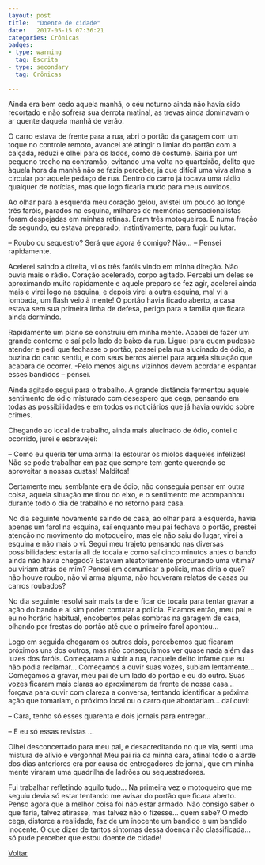 ```yaml
---
layout: post
title:  "Doente de cidade"
date:   2017-05-15 07:36:21
categories: Crônicas
badges:
- type: warning
  tag: Escrita
- type: secondary
  tag: Crônicas

---
```


Ainda era bem cedo aquela manhã, o céu noturno ainda não havia sido recortado e não sofrera sua derrota matinal, as trevas ainda dominavam o ar quente daquela manhã de verão.

<!--more-->

O carro estava de frente para a rua, abri o portão da garagem com um toque no controle remoto, avancei até atingir o limiar do portão com a calçada, reduzi e olhei para os lados, como de costume. Sairia por um pequeno trecho na contramão, evitando uma volta no quarteirão, delito que àquela hora da manhã não se fazia perceber, já que difícil uma viva alma a circular por aquele pedaço de rua. Dentro do carro já tocava uma rádio qualquer de notícias, mas que logo ficaria mudo para meus ouvidos.

Ao olhar para a esquerda meu coração gelou, avistei um pouco ao longe três faróis, parados na esquina, milhares de memórias sensacionalistas foram despejadas em minhas retinas. Eram três motoqueiros. E numa fração de segundo, eu estava preparado, instintivamente,  para fugir ou lutar.

– Roubo ou sequestro? Será que agora é comigo? Não… – Pensei rapidamente.

Acelerei saindo à direita, vi os três faróis vindo em minha direção. Não ouvia mais o rádio. Coração acelerado, corpo agitado. Percebi um deles se aproximando muito rapidamente e aquele preparo se fez agir, acelerei ainda mais e virei logo na esquina, e depois virei a outra esquina, mal vi a lombada, um flash veio à mente! O portão havia ficado aberto, a casa estava sem sua primeira linha de defesa, perigo para a família que ficara ainda dormindo.

Rapidamente um plano se construiu em minha mente. Acabei de fazer um grande contorno e saí pelo lado de baixo da rua. Liguei para quem pudesse atender e pedi que fechasse o portão, passei pela rua alucinado de ódio, a buzina do carro sentiu, e com seus berros alertei para aquela situação que acabara de ocorrer. -Pelo menos alguns vizinhos devem acordar e espantar esses bandidos – pensei.

Ainda agitado segui para o trabalho. A grande distância fermentou aquele sentimento de ódio misturado com desespero que cega, pensando em todas as possibilidades e em todos os noticiários que já havia ouvido sobre crimes.

Chegando ao local de trabalho, ainda mais alucinado de ódio, contei o ocorrido, jurei e esbravejei:

– Como eu queria ter uma arma! Ia estourar os miolos daqueles infelizes! Não se pode trabalhar em paz que sempre tem gente querendo se aproveitar a nossas custas! Malditos!

Certamente meu semblante era de ódio, não conseguia pensar em outra coisa, aquela situação me tirou do eixo, e o sentimento me acompanhou durante todo o dia de trabalho e no retorno para casa.

No dia seguinte novamente saindo de casa, ao olhar para a esquerda, havia apenas um farol na esquina, saí enquanto meu pai fechava o portão, prestei atenção no movimento do motoqueiro, mas ele não saiu do lugar, virei a esquina e não mais o vi. Segui meu trajeto pensando nas diversas possibilidades: estaria ali de tocaia e como saí cinco minutos antes o bando ainda não havia chegado? Estavam aleatoriamente procurando uma vítima? ou viriam atrás de mim? Pensei em comunicar a polícia, mas diria o que? não houve roubo, não vi arma alguma, não houveram relatos de casas ou carros roubados?

No dia seguinte resolvi sair mais tarde e ficar de tocaia para tentar gravar a ação do bando e aí sim poder contatar a polícia. Ficamos então, meu pai e eu no horário habitual, encobertos pelas sombras na garagem de casa, olhando por frestas do portão até que o primeiro farol apontou…

Logo em seguida chegaram os outros dois, percebemos que ficaram próximos uns dos outros, mas não conseguíamos ver quase nada além das luzes dos faróis. Começaram a subir a rua, naquele delito infame que eu não podia reclamar… Começamos a ouvir suas vozes, subiam lentamente… Começamos a gravar, meu pai de um lado do portão e eu do outro. Suas vozes ficaram mais claras ao aproximarem da frente de nossa casa… forçava para ouvir com clareza a conversa, tentando identificar a próxima ação que tomariam, o próximo local ou o carro que abordariam… daí ouvi:

– Cara, tenho só esses quarenta e dois jornais para entregar…

– E eu só essas revistas …

Olhei desconcertado para meu pai, e desacreditando no que via, senti uma mistura de alívio e vergonha! Meu pai ria da minha cara, afinal todo o alarde dos dias anteriores era por causa de entregadores de jornal, que em minha mente viraram uma quadrilha de ladrões ou sequestradores.

Fui trabalhar refletindo aquilo tudo… Na primeira vez o motoqueiro que me seguiu devia só estar tentando me avisar do portão que ficara aberto. Penso agora que a melhor coisa foi não estar armado. Não consigo saber o que faria, talvez atirasse, mas talvez não o fizesse… quem sabe? O medo cega, distorce a realidade, faz de um inocente um bandido e um bandido inocente. O que dizer de tantos sintomas dessa doença não classificada… só pude perceber que estou doente de cidade!



[Voltar]({{site.baseurl}}/docs/humanidades)